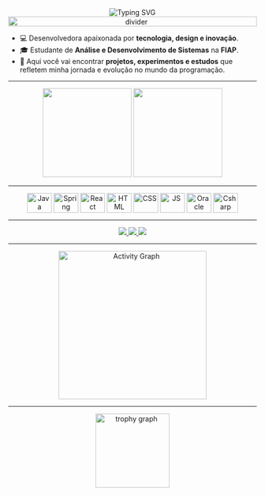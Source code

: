 <div align="center">
  <img src="https://readme-typing-svg.herokuapp.com?font=Fira+Code&weight=600&size=28&pause=1000&color=BD93F9&center=true&vCenter=true&width=600&lines=👋+Olá%2C+eu+sou+a+Julia+Brito!;💻+Desenvolvimento+%26+Design;" alt="Typing SVG" />
  <img src="https://i.imgur.com/dBaSKWF.gif" height="20" width="100%" alt="divider"/>
</div>

- 💻 Desenvolvedora apaixonada por **tecnologia, design e inovação**.  
- 🎓 Estudante de **Análise e Desenvolvimento de Sistemas** na **FIAP**.  
- 📌 Aqui você vai encontrar **projetos, experimentos e estudos** que refletem minha jornada e evolução no mundo da programação.  

---

<div align="center"> 
 <img height="180em" src="https://github-readme-stats.vercel.app/api?username=britojulia&show_icons=true&theme=dracula&include_all_commits=true&count_private=true"/> 
 <img height="180em" src="https://github-readme-stats.vercel.app/api/top-langs/?username=britojulia&layout=compact&langs_count=7&theme=dracula"/> 
</div>

---

<div align="center">
  <img align="center" alt="Java" height="40" width="50" src="https://cdn.jsdelivr.net/gh/devicons/devicon/icons/java/java-original.svg">
  <img align="center" alt="Spring" height="40" width="50" src="https://cdn.jsdelivr.net/gh/devicons/devicon/icons/spring/spring-original.svg">
  <img align="center" alt="React" height="40" width="50" src="https://cdn.jsdelivr.net/gh/devicons/devicon/icons/react/react-original.svg">
  <img align="center" alt="HTML" height="40" width="50" src="https://cdn.jsdelivr.net/gh/devicons/devicon/icons/html5/html5-original.svg">
  <img align="center" alt="CSS" height="40" width="50" src="https://cdn.jsdelivr.net/gh/devicons/devicon/icons/css3/css3-original.svg">
  <img align="center" alt="JS" height="40" width="50" src="https://cdn.jsdelivr.net/gh/devicons/devicon/icons/javascript/javascript-original.svg">
  <img align="center" alt="Oracle" height="40" width="50" src="https://cdn.jsdelivr.net/gh/devicons/devicon/icons/oracle/oracle-original.svg">
  <img align="center" alt="Csharp" height="40" width="50" src="https://cdn.jsdelivr.net/gh/devicons/devicon/icons/csharp/csharp-original.svg">
</div>

---

<div align="center"> 
  <a href="https://instagram.com/britojuli.a" target="_blank">
    <img src="https://img.shields.io/badge/-Instagram-%23E4405F?style=for-the-badge&logo=instagram&logoColor=white">
  </a>
  <a href="mailto:juliabri1234@gmail.com" target="_blank">
    <img src="https://img.shields.io/badge/-Gmail-%23333?style=for-the-badge&logo=gmail&logoColor=white">
  </a>
  <a href="https://www.linkedin.com/in/britojulia/" target="_blank">
    <img src="https://img.shields.io/badge/-LinkedIn-%230077B5?style=for-the-badge&logo=linkedin&logoColor=white">
  </a> 
</div>

---

<div align="center">
  <img src="https://github-readme-activity-graph.vercel.app/graph?username=britojulia&bg_color=121212&color=bd93f9&line=ff79c6&point=50fa7b&area=true&hide_border=true" height="300" alt="Activity Graph"/>
</div>

---

<div align="center">
  <img src="https://github-profile-trophy.vercel.app/?username=britojulia&theme=tokyonight&no-frame=true&row=1&column=7" height="150" alt="trophy graph"/>
</div>
